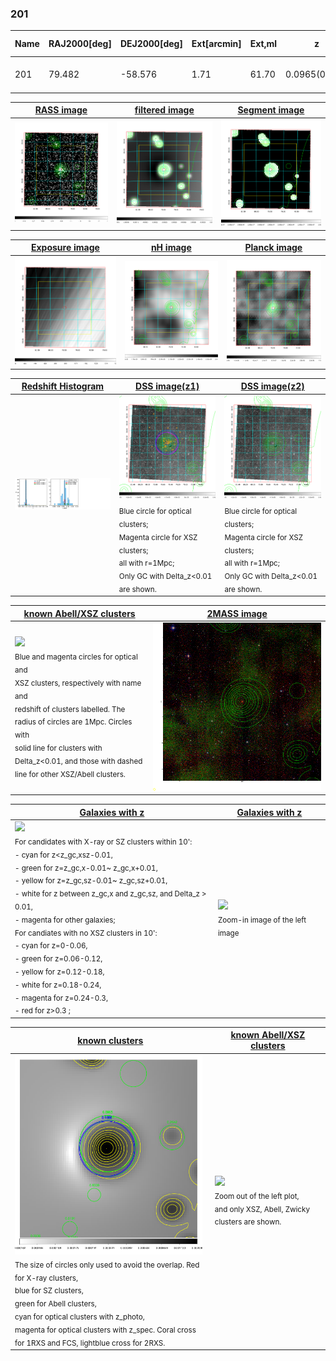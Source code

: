 <div STYLE="page-break-after: always;"></div>

### 201

|Name|RAJ2000[deg]|DEJ2000[deg] |Ext[arcmin]| Ext,ml | z | z_src| C|GC(XSZ,Delta_z<0.01)| GC(OPT,Delta_z<0.01)|GC| R_sig[arcmin] | R500[arcmin] | R500[Mpc]| CRsig[c/s] | CR500[c/s] |L500[1E44 erg/s]|F500[1E-12 erg/s/cm^2]| M500[1E14 Msun]|Tx[keV]|Cnt_sig|Beta|Rc[arcmin]|Comment|Alias|
|---|---|---|---|---|---|------|---|--------|---------|----------|---|---|---|---|---|---|---|---|---|---|---|---|---|---|
|201| 79.482| -58.576| 1.71| 61.70| 0.0965(0.005)| z1, z_xsz| B| Tar| A, W| A, Tar, W| 6.362| 7.555| 0.810| 0.131(0.022)| 0.135(0.023)| 0.610(0.053)| 2.597(0.226)| 1.66(0.07)| 3.01(0.08)| 137.9| 0.958(-0.057+0.031)| 3.920(-0.324+0.271)| -| t041|

|[RASS image](../image/201/201_img.pdf)|[filtered image](../image/201/201_fil.pdf)|[Segment image](../image/201/201_seg.pdf)|
|-------------------|--------------------|-------------------|
| <img src="../image/201/201_img.png" width="300">  | <img src="../image/201/201_fil.png" width="300">   | <img src="../image/201/201_seg.png" width="300">  |

|[Exposure image](../image/201/201_mex.pdf)| [nH image](../image/201/201_nh.pdf)| [Planck image](../image/201/201_p.pdf)|
|-------------------|--------------------|-------------------|
|<img src="../image/201/201_mex.png" width="300">   | <img src="../image/201/201_nh.png" width="300">    | <img src="../image/201/201_p.png" width="300"> |

|[Redshift Histogram](../image/201/201_zg.pdf) | [DSS image(z1)](../image/201/201_dss_z1.pdf)      |  [DSS image(z2)](../image/201/201_dss_z2.pdf)    |
|-------------------|--------------------|-------------------|
|<img src="../image/201/201_zg.png" width="300"> |<img src="../image/201/201_dss_z1.png" width="300"> <sub><br>Blue circle for optical clusters; <br>Magenta circle for XSZ clusters; <br>all with r=1Mpc; <br>Only GC with Delta_z<0.01 are shown. </sub>| <img src="../image/201/201_dss_z2.png" width="300"><sub><br>Blue circle for optical clusters; <br>Magenta circle for XSZ clusters; <br>all with r=1Mpc; <br>Only GC with Delta_z<0.01 are shown. </sub> |

|[known Abell/XSZ clusters](../image/201/201_m.pdf) | [2MASS image](../image/201/201_2mass.pdf)      |
|-------------------|-------------------|
|<img src=../image/201/201_m.png width="300"> <br><sub>Blue and magenta circles for optical and <br>XSZ clusters, respectively with name and <br>redshift of clusters labelled. The <br>radius of circles are 1Mpc. Circles with <br>solid line for clusters with <br>Delta_z<0.01, and those with dashed <br>line for other XSZ/Abell clusters.        </sub>|<img src="../image/201/201_2mass.png" width="300">  |

|[Galaxies with z](../image/201/201_opt_ned.pdf) |[Galaxies with z](../image/201/201_opt_ned_zoom.pdf) |
|-------------------|-------------------|
| <img src=../image/201/201_opt_ned.png width="300"> <br><sub> For candidates with X-ray or SZ clusters within 10': <br> - cyan for z<z_gc,xsz-0.01, <br> - green for z=z_gc,x-0.01~ z_gc,x+0.01, <br> - yellow for z=z_gc,sz-0.01~ z_gc,sz+0.01, <br> - white for z between z_gc,x and z_gc,sz, and Delta_z > 0.01, <br> - magenta for other galaxies; <br>For candiates with no XSZ clusters in 10': <br> - cyan for z=0-0.06, <br> - green for z=0.06-0.12, <br> - yellow for z=0.12-0.18, <br> - white for z=0.18-0.24, <br> - magenta for z=0.24-0.3, <br> - red for z>0.3 ;  </sub>|<img src=../image/201/201_opt_ned_zoom.png width="300">  <br><sub> Zoom-in image of the left image</sub>|

|[known clusters](../image/201/201_gc.pdf) |[known Abell/XSZ clusters](../image/201/201_gc_large.pdf) |
|-------------------|-------------------|
| <img src=../image/201/201_gc.png width="300"> <br><sub> The size of circles only used to avoid the overlap. Red for X-ray clusters, <br> blue for SZ clusters, <br> green for Abell clusters, <br> cyan for optical clusters with z_photo, <br> magenta for optical clusters with z_spec. Coral cross for 1RXS and FCS, lightblue cross for 2RXS. </sub>|<img src=../image/201/201_gc_large.png width="300"> <br><sub> Zoom out of the left plot, <br> and only XSZ, Abell, Zwicky clusters are shown. </sub> |



